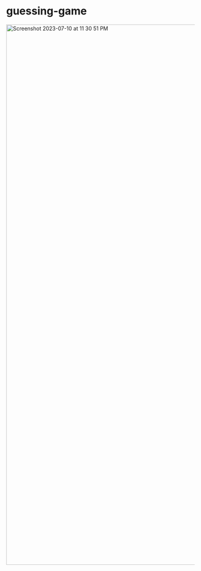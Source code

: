 # guessing-game

<img width="1440" alt="Screenshot 2023-07-10 at 11 30 51 PM" src="https://github.com/P0OJ/guessing-game/assets/137164301/70def5dc-5bd4-41f3-be6b-9539780aa550">
